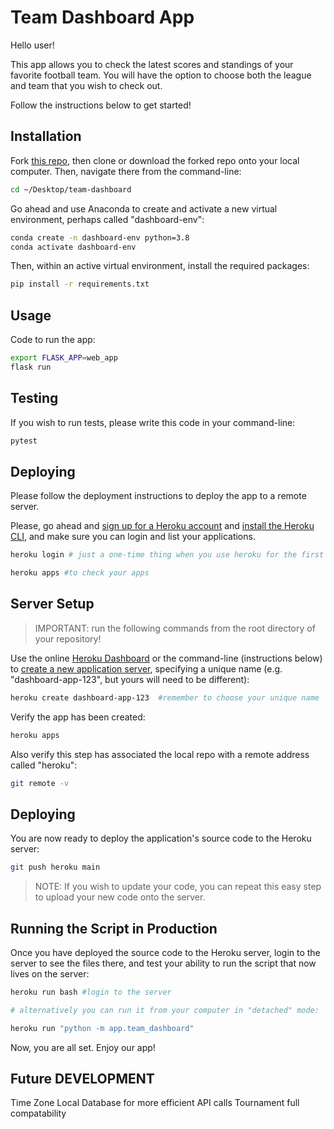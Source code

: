 # Team Dashboard App

Hello user!

This app allows you to check the latest scores and standings of your favorite football team. You will have the option to choose both the league and team that you wish to check out.

Follow the instructions below to get started!

## Installation

Fork [this repo](https://github.com/carlodwek/team-dashboard), then clone or download the forked repo onto your local computer. Then, navigate there from the command-line:

```sh
cd ~/Desktop/team-dashboard
```

Go ahead and use Anaconda to create and activate a new virtual environment, perhaps called "dashboard-env":

```sh
conda create -n dashboard-env python=3.8
conda activate dashboard-env
```

Then, within an active virtual environment, install the required packages:

```sh
pip install -r requirements.txt
```

## Usage
Code to run the app:

```sh
export FLASK_APP=web_app
flask run
```

## Testing
If you wish to run tests, please write this code in your command-line:
```sh
pytest
```
## Deploying
Please follow the deployment instructions to deploy the app to a remote server.

Please, go ahead and [sign up for a Heroku account](https://github.com/prof-rossetti/intro-to-python/blob/master/notes/clis/heroku.md#prerequisites) and [install the Heroku CLI](https://github.com/prof-rossetti/intro-to-python/blob/master/notes/clis/heroku.md#installation), and make sure you can login and list your applications.

```sh
heroku login # just a one-time thing when you use heroku for the first time

heroku apps #to check your apps
```

## Server Setup

> IMPORTANT: run the following commands from the root directory of your repository!

Use the online [Heroku Dashboard](https://dashboard.heroku.com/) or the command-line (instructions below) to [create a new application server](https://dashboard.heroku.com/new-app), specifying a unique name (e.g. "dashboard-app-123", but yours will need to be different):

```sh
heroku create dashboard-app-123  #remember to choose your unique name
```

Verify the app has been created:

```sh
heroku apps
```

Also verify this step has associated the local repo with a remote address called "heroku":

```sh
git remote -v
```

## Deploying

You are now ready to deploy the application's source code to the Heroku server:

```sh
git push heroku main
```
> NOTE: If you wish to update your code, you can repeat this easy step to upload your new code onto the server.

## Running the Script in Production

Once you have deployed the source code to the Heroku server, login to the server to see the files there, and test your ability to run the script that now lives on the server:

```sh
heroku run bash #login to the server

# alternatively you can run it from your computer in "detached" mode:

heroku run "python -m app.team_dashboard"
```
Now, you are all set. Enjoy our app!

## Future DEVELOPMENT
Time Zone
Local Database for more efficient API calls
Tournament full compatability
